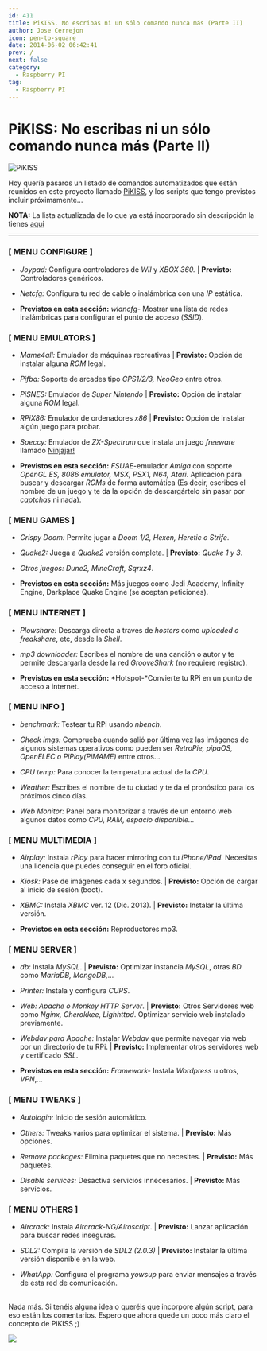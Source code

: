 ```yaml
---
id: 411
title: PiKISS. No escribas ni un sólo comando nunca más (Parte II)
author: Jose Cerrejon
icon: pen-to-square
date: 2014-06-02 06:42:41
prev: /
next: false
category:
  - Raspberry PI
tag:
  - Raspberry PI
---
```


# PiKISS: No escribas ni un sólo comando nunca más (Parte II)

![PiKISS](/images/pikiss_black.png)

Hoy quería pasaros un listado de comandos automatizados que están reunidos en este proyecto llamado [PiKISS](/post.php?id=409), y los scripts que tengo previstos incluir próximamente...

**NOTA:** La lista actualizada de lo que ya está incorporado sin descripción la tienes [aquí](https://raw.githubusercontent.com/jmcerrejon/PiKISS/master/CHANGELOG)
- - -
###  [ MENU CONFIGURE ]

* *Joypad:* Configura controladores de *WII* y *XBOX 360.* | **Previsto:** Controladores genéricos.

* *Netcfg:* Configura tu red de cable o inalámbrica con una *IP* estática.

* **Previstos en esta sección:** *wlancfg-* Mostrar una lista de redes inalámbricas para configurar el punto de acceso (*SSID*).

###  [ MENU EMULATORS ]

* *Mame4all:* Emulador de máquinas recreativas | **Previsto:** Opción de instalar alguna *ROM* legal.

* *Pifba:* Soporte de arcades tipo *CPS1/2/3, NeoGeo* entre otros.

* *PiSNES:* Emulador de *Super Nintendo* | **Previsto:** Opción de instalar alguna *ROM* legal.

* *RPiX86:* Emulador de ordenadores *x86* | **Previsto:** Opción de instalar algún juego para probar.

* *Speccy:* Emulador de *ZX-Spectrum* que instala un juego *freeware* llamado [Ninjajar!](http://www.mojontwins.com/juegos_mojonos/ninjajar/)

* **Previstos en esta sección:** *FSUAE*-emulador *Amiga* con soporte *OpenGL ES, 8086 emulator, MSX, PSX1, N64, Atari*. Aplicación para buscar y descargar *ROMs* de forma automática (Es decir, escribes el nombre de un juego y te da la opción de descargártelo sin pasar por *captchas* ni nada).

###  [ MENU GAMES ]

* *Crispy Doom:* Permite jugar a *Doom 1/2, Hexen, Heretic o Strife*. 

* *Quake2:* Juega a *Quake2* versión completa. | **Previsto:** *Quake 1 y 3*.

* *Otros juegos: Dune2, MineCraft, Sqrxz4*.

* **Previstos en esta sección:** Más juegos como Jedi Academy, Infinity Engine, Darkplace Quake Engine (se aceptan peticiones).

###  [ MENU INTERNET ]

* *Plowshare:* Descarga directa a traves de *hosters* como *uploaded o freakshare*, etc, desde la *Shell*.

* *mp3 downloader:* Escribes el nombre de una canción o autor y te permite descargarla desde la red *GrooveShark* (no requiere registro).

* **Previstos en esta sección:** *Hotspot-*Convierte tu RPi en un punto de acceso a internet.

###  [ MENU INFO ]

* *benchmark:* Testear tu RPi usando *nbench*.

* *Check imgs:* Comprueba cuando salió por última vez las imágenes de algunos sistemas operativos como pueden ser *RetroPie, pipaOS, OpenELEC o PiPlay(PiMAME)* entre otros...

* *CPU temp:* Para conocer la temperatura actual de la *CPU*.

* *Weather:* Escribes el nombre de tu ciudad y te da el pronóstico para los próximos cinco días.

* *Web Monitor:* Panel para monitorizar a través de un entorno web algunos datos como *CPU, RAM, espacio disponible...*

###  [ MENU MULTIMEDIA ]

* *Airplay:* Instala *rPlay* para hacer mirroring con tu *iPhone/iPad*. Necesitas una licencia que puedes conseguir en el foro oficial.

* *Kiosk:* Pase de imágenes cada x segundos. | **Previsto:** Opción de cargar al inicio de sesión (boot).

* *XBMC:* Instala *XBMC* ver. 12 (Dic. 2013). | **Previsto:** Instalar la última versión.

* **Previstos en esta sección:** Reproductores mp3.

###   [ MENU SERVER ]

* *db:* Instala *MySQL*. | **Previsto:** Optimizar instancia *MySQL*, otras *BD* como *MariaDB, MongoDB,*...

* *Printer:* Instala y configura *CUPS*.

* *Web:* *Apache o Monkey HTTP Server*. | **Previsto:** Otros Servidores web como *Nginx, Cherokkee, Lighhttpd*. Optimizar servicio web instalado previamente.

* *Webdav para Apache:* Instalar *Webdav* que permite navegar vía web por un directorio de tu RPi. | **Previsto:** Implementar otros servidores web y certificado *SSL*.

* **Previstos en esta sección:**  *Framework-* Instala *Wordpress* u otros, *VPN*,...

###   [ MENU TWEAKS ]

* *Autologin:* Inicio de sesión automático.

* *Others:* Tweaks varios para optimizar el sistema. | **Previsto:** Más opciones.

* *Remove packages:* Elimina paquetes que no necesites. | **Previsto:** Más paquetes.

* *Disable services:* Desactiva servicios innecesarios. | **Previsto:** Más servicios.

###   [ MENU OTHERS ]

* *Aircrack:* Instala *Aircrack-NG/Airoscript*. | **Previsto:** Lanzar aplicación para buscar redes inseguras.

* *SDL2:* Compila la versión de *SDL2 (2.0.3)* | **Previsto:** Instalar la última versión disponible en la web.

* *WhatApp:* Configura el programa *yowsup* para enviar mensajes a través de esta red de comunicación.

<br />
Nada más. Si tenéis alguna idea o queréis que incorpore algún script, para eso están los comentarios. Espero que ahora quede un poco más claro el concepto de PiKISS ;)

<a href="https://www.paypal.com/cgi-bin/webscr?cmd=_donations&business=ulysess%40gmail%2ecom&lc=GB&item_name=PiKISS%20proyect&currency_code=EUR&bn=PP%2dDonationsBF%3abtn_donate_SM%2egif%3aNonHosted"><img src="https://www.paypalobjects.com/en_GB/i/btn/btn_donate_SM.gif" /></a>